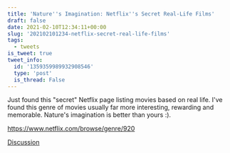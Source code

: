```yaml
---
title: 'Nature''s Imagination: Netflix''s Secret Real-Life Films'
draft: false
date: 2021-02-10T12:34:11+00:00
slug: '202102101234-netflix-secret-real-life-films'
tags:
  - tweets
is_tweet: true
tweet_info:
  id: '1359359989932908546'
  type: 'post'
  is_thread: False
---
```




Just found this "secret" Netflix page listing movies based on real life. I've found this genre of movies usually far more interesting, rewarding and memorable. Nature's imagination is better than yours :).

<https://www.netflix.com/browse/genre/920>

[Discussion](https://x.com/sytelus/status/1359359989932908546)
